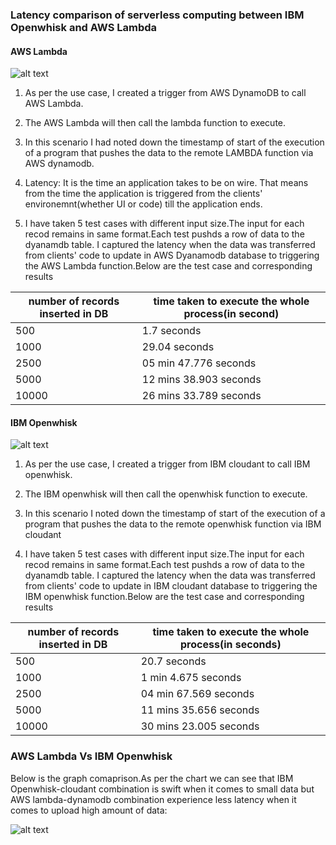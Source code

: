 ### Latency comparison of serverless computing between IBM Openwhisk and AWS Lambda


#### AWS Lambda
![alt text](https://github.com/satyamsah/compare-Serverless-Technologies/blob/master/lambdaflow.PNG)


1) As per the use case, I created a trigger from AWS DynamoDB to call AWS Lambda. 

2) The AWS Lambda will then call the lambda function to execute.

3) In this scenario I had  noted down the timestamp of start of the execution of a program that pushes the data to the remote LAMBDA function via AWS dynamodb. 
4) Latency: It is the time an application takes to be on wire. That means from the time the application is triggered from the clients' environemnt(whether UI or code) till the application ends.

5) I have taken 5 test cases with different input size.The input for each recod remains in same format.Each test pushds a row of data to the dyanamdb table. I captured the latency when the data was transferred from clients' code to update in AWS  Dyanamodb database to triggering the AWS Lambda function.Below are the test case and corresponding results

| number of records inserted in DB | time taken to execute the whole process(in second)|
| ------ | ------ |
| 500   | 1.7 seconds
| 1000  | 29.04 seconds
| 2500  | 05 min 47.776 seconds
| 5000 |  12 mins 38.903 seconds
| 10000 | 26 mins 33.789 seconds


#### IBM Openwhisk
![alt text](https://github.com/satyamsah/compare-Serverless-Technologies/blob/master/openwhiskflow.PNG)


1) As per the use case, I created a trigger from IBM cloudant to call IBM openwhisk. 

2) The IBM openwhisk will then call the openwhisk function to execute.

3) In this scenario I  noted down the timestamp of start of the execution of a program that pushes the data to the remote openwhisk function via IBM cloudant 

4) I have taken 5 test cases with different input size.The input for each recod remains in same format.Each test pushds a row of data to the dyanamdb table. I captured the latency when the data was transferred from clients' code to update in IBM cloudant database to triggering the  IBM openwhisk function.Below are the test case and corresponding results

| number of records inserted in DB | time taken to execute the whole process(in seconds)|
| ------ | ------ |
| 500   | 20.7 seconds
| 1000  | 1 min 4.675 seconds
| 2500  | 04 min 67.569 seconds
| 5000 |  11 mins 35.656 seconds
| 10000 | 30 mins 23.005 seconds



### AWS Lambda Vs IBM Openwhisk

Below is the graph comaprison.As per the chart we can see that IBM Openwhisk-cloudant combination is swift when it comes to small data but AWS lambda-dynamodb combination experience less latency when it comes to upload high amount of data:

![alt text](https://github.com/satyamsah/compare-Serverless-Technologies/blob/master/Capture.PNG)
